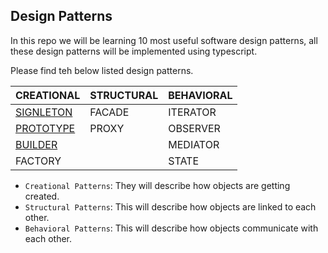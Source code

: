 ## Design Patterns

In this repo we will be learning 10 most useful software design patterns, all these design patterns will be implemented using typescript.

Please find teh below listed design patterns.

| CREATIONAL                                     | STRUCTURAL | BEHAVIORAL |
| ---------------------------------------------- | ---------- | ---------- |
| [SIGNLETON](MDFiles/SingleTonPattern.md)       | FACADE     | ITERATOR   |
| [PROTOTYPE](MDFiles/PrototypeDesignPattern.md) | PROXY      | OBSERVER   |
| [BUILDER](MDFiles/BuilderDesignPattern.md)     |            | MEDIATOR   |
| FACTORY                                        |            | STATE      |

- `Creational Patterns`: They will describe how objects are getting created.
- `Structural Patterns`: This will describe how objects are linked to each other.
- `Behavioral Patterns`: This will describe how objects communicate with each other.
